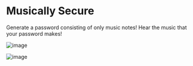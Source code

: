 # Musically Secure
Generate a password consisting of only music notes! Hear the music that your password makes!

![image](https://user-images.githubusercontent.com/67112226/117477725-5ab27a00-af2c-11eb-82d4-185ec37d685e.png)

![image](https://user-images.githubusercontent.com/67112226/117477699-52f2d580-af2c-11eb-8d95-796b18e940d9.png)

